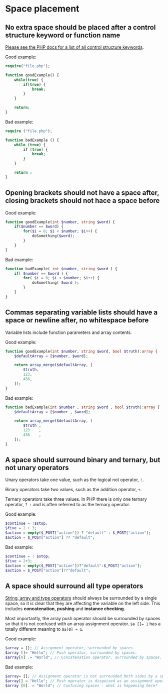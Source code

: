 # Space placement

## No extra space should be placed after a control structure keyword or function name

[Please see the PHP docs for a list of all control structure keywords][control-structures].

Good example:

```php
require("file.php");

function goodExample() {
	while(true) {
		if(true) {
			break;
		}
	}

	return;
}
```

Bad example:

```php
require ("file.php");

function badExample () {
	while (true) {
		if (true) {
			break;
		}
	}

	return ;
}
```

## Opening brackets should not have a space after, closing brackets should not hace a space before

Good example:

```php
function goodExample(int $number, string $word) {
	if($number == $word) {
		for($i = 0; $i < $number; $i++) {
			doSomething($word);
		}
	}
}
```

Bad example:

```php
function badExample( int $number, string $word ) {
	if( $number == $word ) {
		for( $i = 0; $i < $number; $i++) {
			doSomething( $word );
		}
	}
}
```

## Commas separating variable lists should have a space or newline after, no whitespace before

Variable lists include function parameters and array contents.

Good example:

```php
function goodExample(int $number, string $word, bool $truth):array {
	$defaultArray = [$number, $word];

	return array_merge($defaultArray, [
		$truth,
		123,
		456,
	]);
}
```

Bad example:

```php
function badExample(int $number , string $word , bool $truth):array {
	$defaultArray = [$number , $word];

	return array_merge($defaultArray, [
		$truth ,
		123    ,
		456    ,
	]);
}
```

## A space should surround binary and ternary, but not unary operators

Unary operators take one value, such as the logical not operator, `!`.

Binary operators take two values, such as the addition operator, `+`.

Ternary operators take three values. In PHP there is only one ternary operator, `? :` and is often referred to as the ternary operator.

Good example:

```php
$continue = !$stop;
$five = 2 + 3;
$action = empty($_POST["action"]) ? "default" : $_POST["action"];
$action = $_POST["action"] ?? "default";
```

Bad example:

```php
$continue = ! $stop;
$five = 2+3;
$action = empty($_POST["action"])?"default":$_POST["action"];
$action = $_POST["action"]??"default";
```

## A space should surround all type operators

[String, array and type operators][operators] should always be surrounded by a single space, so it is clear that they are affecting the variable on the left side. This includes **concatenation**, **pushing** and **instance checking**.

Most importantly, the array push operator should be surrounded by spaces so that it is not confused with an array assignment operator. `$a []= 1` has a totally different meaning to `$a[0] = 1`.

Good example:

```php
$array = []; // Assignment operator, surrounded by spaces.
$array []= "Hello"; // Push operator, surrounded by spaces.
$array[0] .= "World"; // Concatenation operator, surrounded by spaces.
```

Bad example:

```php
$array= []; // Assignment operator is not surrounded both sides by a space.
$array[] = "Hello"; // Push operator is disguised as an assignment operator.
$array [0]. = "World"; // Confusing spaces - what is happening here?
```

[control-structures]: http://php.net/manual/language.control-structures.php
[operators]: http://php.net/manual/en/language.operators.php
